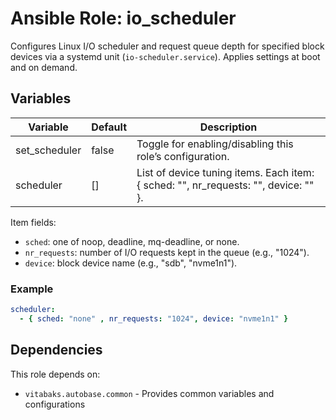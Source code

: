 # Ansible Role: io_scheduler

Configures Linux I/O scheduler and request queue depth for specified block devices via a systemd unit (`io-scheduler.service`). Applies settings at boot and on demand.

## Variables

| Variable | Default | Description |
|----------|---------|-------------|
| set_scheduler | false | Toggle for enabling/disabling this role’s configuration. |
| scheduler | [] | List of device tuning items. Each item: { sched: "<scheduler>", nr_requests: "<number>", device: "<block device>" }. |

Item fields:
- `sched`: one of noop, deadline, mq-deadline, or none.
- `nr_requests`: number of I/O requests kept in the queue (e.g., "1024").
- `device`: block device name (e.g., "sdb", "nvme1n1").

### Example

```yaml
scheduler:
  - { sched: "none" , nr_requests: "1024", device: "nvme1n1" }
```

## Dependencies

This role depends on:
- `vitabaks.autobase.common` - Provides common variables and configurations

